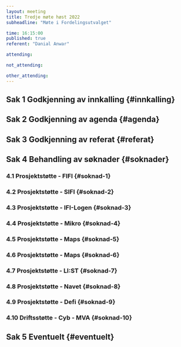 ```yaml
---
layout: meeting
title: Tredje møte høst 2022
subheadline: "Møte i Fordelingsutvalget"

time: 16:15:00
published: true
referent: "Danial Anwar"

attending:

not_attending:

other_attending:
---
```


## Sak 1 Godkjenning av innkalling {#innkalling}

## Sak 2 Godkjenning av agenda {#agenda}

## Sak 3 Godkjenning av referat {#referat}

## Sak 4 Behandling av søknader {#soknader}

### 4.1 Prosjektstøtte - FIFI {#soknad-1}

### 4.2 Prosjektstøtte - SIFI {#soknad-2}

### 4.3 Prosjektstøtte - IFI-Logen {#soknad-3}

### 4.4 Prosjektstøtte - Mikro {#soknad-4}

### 4.5 Prosjektstøtte - Maps {#soknad-5}

### 4.6 Prosjektstøtte - Maps {#soknad-6}

### 4.7 Prosjektstøtte - LI:ST {#soknad-7}

### 4.8 Prosjektstøtte - Navet {#soknad-8}

### 4.9 Prosjektstøtte - Defi {#soknad-9}

### 4.10 Driftsstøtte - Cyb - MVA {#soknad-10}

## Sak 5 Eventuelt {#eventuelt}
